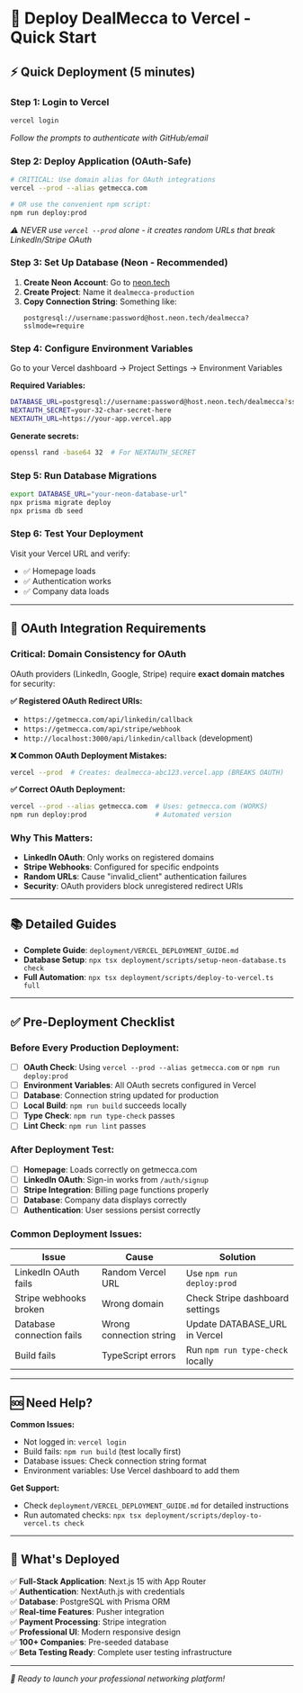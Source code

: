 # 🚀 Deploy DealMecca to Vercel - Quick Start

## ⚡ Quick Deployment (5 minutes)

### Step 1: Login to Vercel
```bash
vercel login
```
*Follow the prompts to authenticate with GitHub/email*

### Step 2: Deploy Application (OAuth-Safe)
```bash
# CRITICAL: Use domain alias for OAuth integrations
vercel --prod --alias getmecca.com

# OR use the convenient npm script:
npm run deploy:prod
```
*⚠️ NEVER use `vercel --prod` alone - it creates random URLs that break LinkedIn/Stripe OAuth*

### Step 3: Set Up Database (Neon - Recommended)
1. **Create Neon Account**: Go to [neon.tech](https://neon.tech)
2. **Create Project**: Name it `dealmecca-production`
3. **Copy Connection String**: Something like:
   ```
   postgresql://username:password@host.neon.tech/dealmecca?sslmode=require
   ```

### Step 4: Configure Environment Variables
Go to your Vercel dashboard → Project Settings → Environment Variables

**Required Variables:**
```bash
DATABASE_URL=postgresql://username:password@host.neon.tech/dealmecca?sslmode=require
NEXTAUTH_SECRET=your-32-char-secret-here
NEXTAUTH_URL=https://your-app.vercel.app
```

**Generate secrets:**
```bash
openssl rand -base64 32  # For NEXTAUTH_SECRET
```

### Step 5: Run Database Migrations
```bash
export DATABASE_URL="your-neon-database-url"
npx prisma migrate deploy
npx prisma db seed
```

### Step 6: Test Your Deployment
Visit your Vercel URL and verify:
- ✅ Homepage loads
- ✅ Authentication works
- ✅ Company data loads

---

## 🔐 OAuth Integration Requirements

### **Critical: Domain Consistency for OAuth**
OAuth providers (LinkedIn, Google, Stripe) require **exact domain matches** for security:

**✅ Registered OAuth Redirect URIs:**
- `https://getmecca.com/api/linkedin/callback`
- `https://getmecca.com/api/stripe/webhook`
- `http://localhost:3000/api/linkedin/callback` (development)

**❌ Common OAuth Deployment Mistakes:**
```bash
vercel --prod  # Creates: dealmecca-abc123.vercel.app (BREAKS OAUTH)
```

**✅ Correct OAuth Deployment:**
```bash
vercel --prod --alias getmecca.com  # Uses: getmecca.com (WORKS)
npm run deploy:prod                 # Automated version
```

### **Why This Matters:**
- **LinkedIn OAuth**: Only works on registered domains
- **Stripe Webhooks**: Configured for specific endpoints
- **Random URLs**: Cause "invalid_client" authentication failures
- **Security**: OAuth providers block unregistered redirect URIs

---

## 📚 Detailed Guides

- **Complete Guide**: `deployment/VERCEL_DEPLOYMENT_GUIDE.md`
- **Database Setup**: `npx tsx deployment/scripts/setup-neon-database.ts check`
- **Full Automation**: `npx tsx deployment/scripts/deploy-to-vercel.ts full`

---

## ✅ Pre-Deployment Checklist

### **Before Every Production Deployment:**
- [ ] **OAuth Check**: Using `vercel --prod --alias getmecca.com` or `npm run deploy:prod`
- [ ] **Environment Variables**: All OAuth secrets configured in Vercel
- [ ] **Database**: Connection string updated for production
- [ ] **Local Build**: `npm run build` succeeds locally
- [ ] **Type Check**: `npm run type-check` passes
- [ ] **Lint Check**: `npm run lint` passes

### **After Deployment Test:**
- [ ] **Homepage**: Loads correctly on getmecca.com
- [ ] **LinkedIn OAuth**: Sign-in works from `/auth/signup`
- [ ] **Stripe Integration**: Billing page functions properly
- [ ] **Database**: Company data displays correctly
- [ ] **Authentication**: User sessions persist correctly

### **Common Deployment Issues:**
| Issue | Cause | Solution |
|-------|-------|----------|
| LinkedIn OAuth fails | Random Vercel URL | Use `npm run deploy:prod` |
| Stripe webhooks broken | Wrong domain | Check Stripe dashboard settings |
| Database connection fails | Wrong connection string | Update DATABASE_URL in Vercel |
| Build fails | TypeScript errors | Run `npm run type-check` locally |

---

## 🆘 Need Help?

**Common Issues:**
- Not logged in: `vercel login`
- Build fails: `npm run build` (test locally first)
- Database issues: Check connection string format
- Environment variables: Use Vercel dashboard to add them

**Get Support:**
- Check `deployment/VERCEL_DEPLOYMENT_GUIDE.md` for detailed instructions
- Run automated checks: `npx tsx deployment/scripts/deploy-to-vercel.ts check`

---

## 🎯 What's Deployed

✅ **Full-Stack Application**: Next.js 15 with App Router  
✅ **Authentication**: NextAuth.js with credentials  
✅ **Database**: PostgreSQL with Prisma ORM  
✅ **Real-time Features**: Pusher integration  
✅ **Payment Processing**: Stripe integration  
✅ **Professional UI**: Modern responsive design  
✅ **100+ Companies**: Pre-seeded database  
✅ **Beta Testing Ready**: Complete user testing infrastructure  

---

*🚀 Ready to launch your professional networking platform!* 